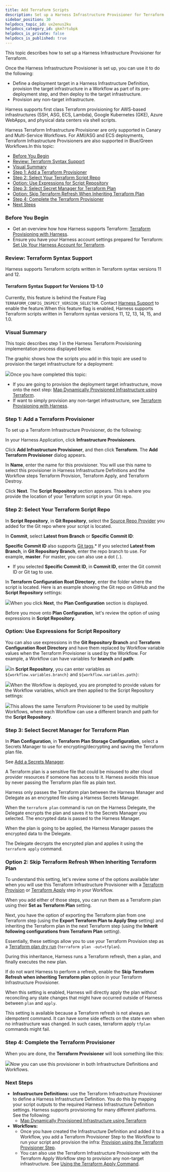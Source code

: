 ```yaml
---
title: Add Terraform Scripts
description: Set up a Harness Infrastructure Provisioner for Terraform.
sidebar_position: 30
helpdocs_topic_id: ux2enus2ku
helpdocs_category_id: gkm7rtubpk
helpdocs_is_private: false
helpdocs_is_published: true
---
```


This topic describes how to set up a Harness Infrastructure Provisioner for Terraform.

Once the Harness Infrastructure Provisioner is set up, you can use it to do the following:

* Define a deployment target in a Harness Infrastructure Definition, provision the target infrastructure in a Workflow as part of its pre-deployment step, and then deploy to the target infrastructure.
* Provision any non-target infrastructure.

Harness supports first class Terraform provisioning for AWS-based infrastructures (SSH, ASG, ECS, Lambda), Google Kubernetes (GKE), Azure WebApps, and physical data centers via shell scripts.  
  
Harness Terraform Infrastructure Provisioner are only supported in Canary and Multi-Service Workflows. For AMI/ASG and ECS deployments, Terraform Infrastructure Provisioners are also supported in Blue/Green Workflows.In this topic:

* [Before You Begin](#before_you_begin)
* [Review: Terraform Syntax Support](#review_terraform_syntax_support)
* [Visual Summary](#visual_summary)
* [Step 1: Add a Terraform Provisioner](#step_1_add_a_terraform_provisioner)
* [Step 2: Select Your Terraform Script Repo](#step_2_select_your_terraform_script_repo)
* [Option: Use Expressions for Script Repository](#option_use_expressions_for_script_repository)
* [Step 3: Select Secret Manager for Terraform Plan](#step_3_select_secret_manager_for_terraform_plan)
* [Option: Skip Terraform Refresh When Inheriting Terraform Plan](#option_skip_terraform_refresh_when_inheriting_terraform_plan)
* [Step 4: Complete the Terraform Provisioner](#step_4_complete_the_terraform_provisioner)
* [Next Steps](#next_steps)

### Before You Begin

* Get an overview how how Harness supports Terraform: [Terraform Provisioning with Harness](/article/hh52ews03d-terraform-provisioning-with-harness).
* Ensure you have your Harness account settings prepared for Terraform: [Set Up Your Harness Account for Terraform](/article/llp7a6lr1c-terraform-delegates).

### Review: Terraform Syntax Support

Harness supports Terraform scripts written in Terraform syntax versions 11 and 12.

#### Terraform Syntax Support for Versions 13-1.0

Currently, this feature is behind the Feature Flag `TERRAFORM_CONFIG_INSPECT_VERSION_SELECTOR`. Contact [Harness Support](mailto:support@harness.io) to enable the feature.When this feature flag is enabled, Harness supports Terraform scripts written in Terraform syntax versions 11, 12, 13, 14, 15, and 1.0.

### Visual Summary

This topic describes step 1 in the Harness Terraform Provisioning implementation process displayed below.

The graphic shows how the scripts you add in this topic are used to provision the target infrastructure for a deployment:

![](./static/add-terraform-scripts-04.png)Once you have completed this topic:

* If you are going to provision the deployment target infrastructure, move onto the next step: [Map Dynamically Provisioned Infrastructure using Terraform](/article/a2f2bh35el-mapgcp-kube-terraform-infra).
* If want to simply provision any non-target infrastructure, see [Terraform Provisioning with Harness](/article/hh52ews03d-terraform-provisioning-with-harness).

### Step 1: Add a Terraform Provisioner

To set up a Terraform Infrastructure Provisioner, do the following:

In your Harness Application, click **Infrastructure Provisioners**.

Click **Add Infrastructure Provisioner**, and then click **Terraform**. The **Add Terraform Provisioner** dialog appears.

In **Name**, enter the name for this provisioner. You will use this name to select this provisioner in Harness Infrastructure Definitions and the Workflow steps Terraform Provision, Terraform Apply, and Terraform Destroy.

Click **Next**. The **Script Repository** section appears. This is where you provide the location of your Terraform script in your Git repo.

### Step 2: Select Your Terraform Script Repo

In **Script Repository**, in **Git Repository**, select the [Source Repo Provider](/article/ay9hlwbgwa-add-source-repo-providers) you added for the Git repo where your script is located.

In **Commit**, select **Latest from Branch** or **Specific Commit ID**:

**Specific Commit ID** also supports [Git tags](https://git-scm.com/book/en/v2/Git-Basics-Tagging).* If you selected **Latest from Branch**, in **Git Repository Branch**, enter the repo branch to use. For example, **master**. For master, you can also use a dot (`.`).
* If you selected **Specific Commit ID**, in **Commit ID**, enter the Git commit ID or Git tag to use.

In **Terraform Configuration Root Directory**, enter the folder where the script is located. Here is an example showing the Git repo on GitHub and the **Script Repository** settings:

![](./static/add-terraform-scripts-05.png)When you click **Next**, the **Plan Configuration** section is displayed.

Before you move onto **Plan Configuration**, let's review the option of using expressions in **Script Repository**.

### Option: Use Expressions for Script Repository

You can also use expressions in the **Git Repository Branch** and **Terraform Configuration Root Directory** and have them replaced by Workflow variable values when the Terraform Provisioner is used by the Workflow. For example, a Workflow can have variables for **branch** and **path**:

![](./static/add-terraform-scripts-06.png)In **Script Repository**, you can enter variables as `${workflow.variables.branch}` and `${workflow.variables.path}`:

![](./static/add-terraform-scripts-07.png)When the Workflow is deployed, you are prompted to provide values for the Workflow variables, which are then applied to the Script Repository settings:

![](./static/add-terraform-scripts-08.png)This allows the same Terraform Provisioner to be used by multiple Workflows, where each Workflow can use a different branch and path for the **Script Repository**.

### Step 3: Select Secret Manager for Terraform Plan

In **Plan Configuration**, in **Terraform Plan Storage Configuration**, select a Secrets Manager to use for encrypting/decrypting and saving the Terraform plan file.

See [Add a Secrets Manager](/article/uuer539u3l-add-a-secrets-manager).

A Terraform plan is a sensitive file that could be misused to alter cloud provider resources if someone has access to it. Harness avoids this issue by never passing the Terraform plan file as plain text.

Harness only passes the Terraform plan between the Harness Manager and Delegate as an encrypted file using a Harness Secrets Manager.

When the `terraform plan` command is run on the Harness Delegate, the Delegate encrypts the plan and saves it to the Secrets Manager you selected. The encrypted data is passed to the Harness Manager.

When the plan is going to be applied, the Harness Manager passes the encrypted data to the Delegate.

The Delegate decrypts the encrypted plan and applies it using the `terraform apply` command.

### Option 2: Skip Terraform Refresh When Inheriting Terraform Plan

To understand this setting, let's review some of the options available later when you will use this Terraform Infrastructure Provisioner with a [Terraform Provision](/article/uxwih21ps1-terraform-provisioner-step) or [Terraform Apply](/article/jaxppd8w9j-using-the-terraform-apply-command) step in your Workflow.

When you add either of those steps, you can run them as a Terraform plan using their **Set as Terraform Plan** setting.

Next, you have the option of exporting the Terraform plan from one Terraform step (using the **Export Terraform Plan to Apply Step** setting) and inheriting the Terraform plan in the next Terraform step (using the **Inherit following configurations from Terraform Plan** setting).

Essentially, these settings allow you to use your Terraform Provision step as a [Terraform plan dry run](https://www.terraform.io/docs/commands/plan.html) (`terraform plan -out=tfplan`).

During this inheritance, Harness runs a Terraform refresh, then a plan, and finally executes the new plan.

If do not want Harness to perform a refresh, enable the **Skip Terraform Refresh when inheriting Terraform plan** option in your Terraform Infrastructure Provisioner.

When this setting is enabled, Harness will directly apply the plan without reconciling any state changes that might have occurred outside of Harness between `plan` and `apply`.

This setting is available because a Terraform refresh is not always an idempotent command. It can have some side effects on the state even when no infrastructure was changed. In such cases, terraform apply `tfplan` commands might fail.

### Step 4: Complete the Terraform Provisioner

When you are done, the **Terraform Provisioner** will look something like this:

![](./static/add-terraform-scripts-09.png)Now you can use this provisioner in both Infrastructure Definitions and Workflows.

### Next Steps

* **Infrastructure Definitions:** use the Terraform Infrastructure Provisioner to define a Harness Infrastructure Definition. You do this by mapping your script outputs to the required Harness Infrastructure Definition settings. Harness supports provisioning for many different platforms. See the following:
	+ [Map Dynamically Provisioned Infrastructure using Terraform](/article/a2f2bh35el-mapgcp-kube-terraform-infra)
* **Workflows:**
	+ Once you have created the Infrastructure Definition and added it to a Workflow, you add a Terraform Provisioner Step to the Workflow to run your script and provision the infra: [Provision using the Terraform Provisioner Step](/article/uxwih21ps1-terraform-provisioner-step).
	+ You can also use the Terraform Infrastructure Provisioner with the Terraform Apply Workflow step to provision any non-target infrastructure. See [Using the Terraform Apply Command](/article/jaxppd8w9j-using-the-terraform-apply-command).

